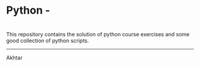# Python - 
# 
This repository contains the solution of python course exercises and some good collection of python scripts.



-----
Akhtar
